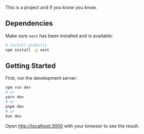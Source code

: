 This is a project and if you know you know.

## Dependencies

Make sure `next` has been installed and is available:

```bash
# install globally
npm install -g next
```

## Getting Started

First, run the development server:

```bash
npm run dev
# or
yarn dev
# or
pnpm dev
# or
bun dev
```

Open [http://localhost:3000](http://localhost:3000) with your browser to see the result.
